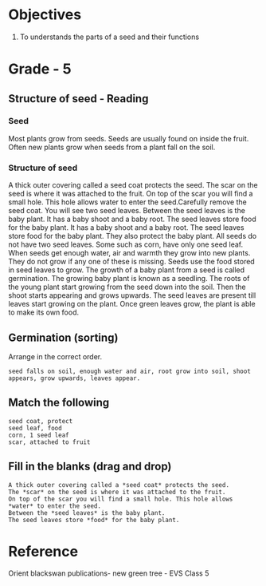 # Objectives
1. To understands the parts of a seed and their functions

# Grade - 5
## Structure of seed - Reading
### Seed
Most plants grow from seeds. Seeds are usually found on inside the fruit. Often new plants grow when seeds from a plant fall on the soil.

### Structure of seed
A thick outer covering called a seed coat protects the seed. The scar on the seed is where it was attached to the fruit. On top of the scar you will find a small hole. This hole allows water to enter the seed.Carefully remove the seed coat. You will see two seed leaves. Between the seed leaves is the baby plant. It has a baby shoot and a baby root. The seed leaves store food for the baby plant. It has a baby shoot and a baby root. The seed leaves store food for the baby plant. They also protect the baby plant. All seeds do not have two seed leaves. Some such as corn, have only one seed leaf.
When seeds get enough water, air and warmth they grow into new plants. They do not grow if any one of these is missing. Seeds use the food stored  in seed leaves to grow. The growth of a baby plant from a seed is called germination. The growing baby plant is known as a seedling. The roots of the young plant start growing from the seed down into the soil. Then the shoot starts appearing and grows upwards. The seed leaves are present till leaves start growing on the plant. Once green leaves grow, the plant is able to make its own food.

## Germination (sorting)
Arrange in the correct order.
```
seed falls on soil, enough water and air, root grow into soil, shoot appears, grow upwards, leaves appear.
```
## Match the following
```
seed coat, protect
seed leaf, food
corn, 1 seed leaf
scar, attached to fruit
```
## Fill in the blanks (drag and drop)
```
A thick outer covering called a *seed coat* protects the seed. 
The *scar* on the seed is where it was attached to the fruit. 
On top of the scar you will find a small hole. This hole allows *water* to enter the seed.
Between the *seed leaves* is the baby plant.
The seed leaves store *food* for the baby plant.
```
# Reference
Orient blackswan publications- new green tree - EVS Class 5
